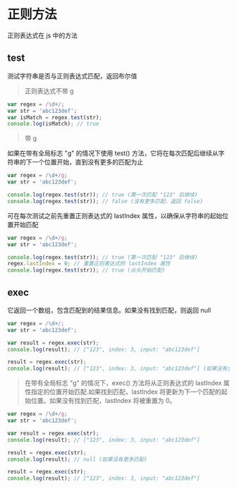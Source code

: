 # 正则方法

正则表达式在 js 中的方法

## test

测试字符串是否与正则表达式匹配，返回布尔值

> 正则表达式不带 g

```js
var regex = /\d+/;
var str = 'abc123def';
var isMatch = regex.test(str);
console.log(isMatch); // true
```

> 带 g

如果在带有全局标志 "g" 的情况下使用 test() 方法，它将在每次匹配后继续从字符串的下一个位置开始，直到没有更多的匹配为止

```js
var regex = /\d+/g;
var str = 'abc123def';

console.log(regex.test(str)); // true (第一次匹配 "123" 后继续)
console.log(regex.test(str)); // false (没有更多匹配，返回 false)
```

可在每次测试之前先重置正则表达式的 lastIndex 属性，以确保从字符串的起始位置开始匹配

```js
var regex = /\d+/g;
var str = 'abc123def';

console.log(regex.test(str)); // true (第一次匹配 "123" 后继续)
regex.lastIndex = 0; // 重置正则表达式的 lastIndex 属性
console.log(regex.test(str)); // true (从头开始匹配)
```

## exec

它返回一个数组，包含匹配到的结果信息。如果没有找到匹配，则返回 null

```js
var regex = /\d+/;
var str = 'abc123def';

var result = regex.exec(str);
console.log(result); // ["123", index: 3, input: "abc123def"]

result = regex.exec(str);
console.log(result); // ["123", index: 3, input: "abc123def"] (如果没有全局标志 "g"，从头开始匹配)
```

> 在带有全局标志 "g" 的情况下，exec() 方法将从正则表达式的 lastIndex 属性指定的位置开始匹配.如果找到匹配，lastIndex 将更新为下一个匹配的起始位置。如果没有找到匹配，lastIndex 将被重置为 0。

```js
var regex = /\d+/g;
var str = 'abc123def';

var result = regex.exec(str);
console.log(result); // ["123", index: 3, input: "abc123def"]

result = regex.exec(str);
console.log(result); // null (如果没有更多匹配)

result = regex.exec(str);
console.log(result); // ["123", index: 3, input: "abc123def"]
```
